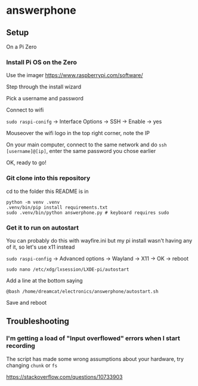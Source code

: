 # answerphone

## Setup

On a Pi Zero

### Install Pi OS on the Zero

Use the imager https://www.raspberrypi.com/software/

Step through the install wizard

Pick a username and password

Connect to wifi

`sudo raspi-conifg` -> Interface Options -> SSH -> Enable -> yes

Mouseover the wifi logo in the top right corner, note the IP

On your main computer, connect to the same network and do `ssh [username]@[ip]`, enter the same password you chose earlier

OK, ready to go!

### Git clone into this repository

cd to the folder this README is in

```
python -m venv .venv
.venv/bin/pip install requirements.txt
sudo .venv/bin/python answerphone.py # keyboard requires sudo
```

### Get it to run on autostart

You can probably do this with wayfire.ini but my pi install wasn't having any of it, so let's use x11 instead

`sudo raspi-config` -> Advanced options -> Wayland -> X11 -> OK -> reboot

```
sudo nano /etc/xdg/lxsession/LXDE-pi/autostart
```

Add a line at the bottom saying

```
@bash /home/dreamcat/electronics/answerphone/autostart.sh
```

Save and reboot


## Troubleshooting

### I'm getting a load of "Input overflowed" errors when I start recording

The script has made some wrong assumptions about your hardware, try changing `chunk` or `fs`

https://stackoverflow.com/questions/10733903
